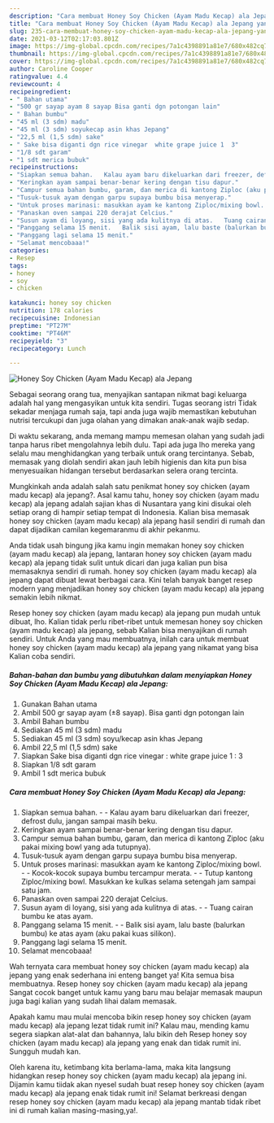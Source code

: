 ```yaml
---
description: "Cara membuat Honey Soy Chicken (Ayam Madu Kecap) ala Jepang yang enak Untuk Jualan"
title: "Cara membuat Honey Soy Chicken (Ayam Madu Kecap) ala Jepang yang enak Untuk Jualan"
slug: 235-cara-membuat-honey-soy-chicken-ayam-madu-kecap-ala-jepang-yang-enak-untuk-jualan
date: 2021-03-12T02:17:03.801Z
image: https://img-global.cpcdn.com/recipes/7a1c4398891a81e7/680x482cq70/honey-soy-chicken-ayam-madu-kecap-ala-jepang-foto-resep-utama.jpg
thumbnail: https://img-global.cpcdn.com/recipes/7a1c4398891a81e7/680x482cq70/honey-soy-chicken-ayam-madu-kecap-ala-jepang-foto-resep-utama.jpg
cover: https://img-global.cpcdn.com/recipes/7a1c4398891a81e7/680x482cq70/honey-soy-chicken-ayam-madu-kecap-ala-jepang-foto-resep-utama.jpg
author: Caroline Cooper
ratingvalue: 4.4
reviewcount: 4
recipeingredient:
- " Bahan utama"
- "500 gr sayap ayam 8 sayap Bisa ganti dgn potongan lain"
- " Bahan bumbu"
- "45 ml (3 sdm) madu"
- "45 ml (3 sdm) soyukecap asin khas Jepang"
- "22,5 ml (1,5 sdm) sake"
- " Sake bisa diganti dgn rice vinegar  white grape juice 1  3"
- "1/8 sdt garam"
- "1 sdt merica bubuk"
recipeinstructions:
- "Siapkan semua bahan.   Kalau ayam baru dikeluarkan dari freezer, defrost dulu, jangan sampai masih beku."
- "Keringkan ayam sampai benar-benar kering dengan tisu dapur."
- "Campur semua bahan bumbu, garam, dan merica di kantong Ziploc (aku pakai mixing bowl yang ada tutupnya)."
- "Tusuk-tusuk ayam dengan garpu supaya bumbu bisa menyerap."
- "Untuk proses marinasi: masukkan ayam ke kantong Ziploc/mixing bowl.   Kocok-kocok supaya bumbu tercampur merata.   Tutup kantong Ziploc/mixing bowl. Masukkan ke kulkas selama setengah jam sampai satu jam."
- "Panaskan oven sampai 220 derajat Celcius."
- "Susun ayam di loyang, sisi yang ada kulitnya di atas.   Tuang cairan bumbu ke atas ayam."
- "Panggang selama 15 menit.   Balik sisi ayam, lalu baste (balurkan bumbu) ke atas ayam (aku pakai kuas silikon)."
- "Panggang lagi selama 15 menit."
- "Selamat mencobaaa!"
categories:
- Resep
tags:
- honey
- soy
- chicken

katakunci: honey soy chicken 
nutrition: 178 calories
recipecuisine: Indonesian
preptime: "PT27M"
cooktime: "PT46M"
recipeyield: "3"
recipecategory: Lunch

---
```



![Honey Soy Chicken (Ayam Madu Kecap) ala Jepang](https://img-global.cpcdn.com/recipes/7a1c4398891a81e7/680x482cq70/honey-soy-chicken-ayam-madu-kecap-ala-jepang-foto-resep-utama.jpg)

Sebagai seorang orang tua, menyajikan santapan nikmat bagi keluarga adalah hal yang mengasyikan untuk kita sendiri. Tugas seorang istri Tidak sekadar menjaga rumah saja, tapi anda juga wajib memastikan kebutuhan nutrisi tercukupi dan juga olahan yang dimakan anak-anak wajib sedap.

Di waktu  sekarang, anda memang mampu memesan olahan yang sudah jadi tanpa harus ribet mengolahnya lebih dulu. Tapi ada juga lho mereka yang selalu mau menghidangkan yang terbaik untuk orang tercintanya. Sebab, memasak yang diolah sendiri akan jauh lebih higienis dan kita pun bisa menyesuaikan hidangan tersebut berdasarkan selera orang tercinta. 



Mungkinkah anda adalah salah satu penikmat honey soy chicken (ayam madu kecap) ala jepang?. Asal kamu tahu, honey soy chicken (ayam madu kecap) ala jepang adalah sajian khas di Nusantara yang kini disukai oleh setiap orang di hampir setiap tempat di Indonesia. Kalian bisa memasak honey soy chicken (ayam madu kecap) ala jepang hasil sendiri di rumah dan dapat dijadikan camilan kegemaranmu di akhir pekanmu.

Anda tidak usah bingung jika kamu ingin memakan honey soy chicken (ayam madu kecap) ala jepang, lantaran honey soy chicken (ayam madu kecap) ala jepang tidak sulit untuk dicari dan juga kalian pun bisa memasaknya sendiri di rumah. honey soy chicken (ayam madu kecap) ala jepang dapat dibuat lewat berbagai cara. Kini telah banyak banget resep modern yang menjadikan honey soy chicken (ayam madu kecap) ala jepang semakin lebih nikmat.

Resep honey soy chicken (ayam madu kecap) ala jepang pun mudah untuk dibuat, lho. Kalian tidak perlu ribet-ribet untuk memesan honey soy chicken (ayam madu kecap) ala jepang, sebab Kalian bisa menyajikan di rumah sendiri. Untuk Anda yang mau membuatnya, inilah cara untuk membuat honey soy chicken (ayam madu kecap) ala jepang yang nikamat yang bisa Kalian coba sendiri.

<!--inarticleads1-->

##### Bahan-bahan dan bumbu yang dibutuhkan dalam menyiapkan Honey Soy Chicken (Ayam Madu Kecap) ala Jepang:

1. Gunakan  Bahan utama
1. Ambil 500 gr sayap ayam (±8 sayap). Bisa ganti dgn potongan lain
1. Ambil  Bahan bumbu
1. Sediakan 45 ml (3 sdm) madu
1. Sediakan 45 ml (3 sdm) soyu/kecap asin khas Jepang
1. Ambil 22,5 ml (1,5 sdm) sake
1. Siapkan  Sake bisa diganti dgn rice vinegar : white grape juice 1 : 3
1. Siapkan 1/8 sdt garam
1. Ambil 1 sdt merica bubuk




<!--inarticleads2-->

##### Cara membuat Honey Soy Chicken (Ayam Madu Kecap) ala Jepang:

1. Siapkan semua bahan.  -  - Kalau ayam baru dikeluarkan dari freezer, defrost dulu, jangan sampai masih beku.
1. Keringkan ayam sampai benar-benar kering dengan tisu dapur.
1. Campur semua bahan bumbu, garam, dan merica di kantong Ziploc (aku pakai mixing bowl yang ada tutupnya).
1. Tusuk-tusuk ayam dengan garpu supaya bumbu bisa menyerap.
1. Untuk proses marinasi: masukkan ayam ke kantong Ziploc/mixing bowl.  -  - Kocok-kocok supaya bumbu tercampur merata.  -  - Tutup kantong Ziploc/mixing bowl. Masukkan ke kulkas selama setengah jam sampai satu jam.
1. Panaskan oven sampai 220 derajat Celcius.
1. Susun ayam di loyang, sisi yang ada kulitnya di atas.  -  - Tuang cairan bumbu ke atas ayam.
1. Panggang selama 15 menit.  -  - Balik sisi ayam, lalu baste (balurkan bumbu) ke atas ayam (aku pakai kuas silikon).
1. Panggang lagi selama 15 menit.
1. Selamat mencobaaa!




Wah ternyata cara membuat honey soy chicken (ayam madu kecap) ala jepang yang enak sederhana ini enteng banget ya! Kita semua bisa membuatnya. Resep honey soy chicken (ayam madu kecap) ala jepang Sangat cocok banget untuk kamu yang baru mau belajar memasak maupun juga bagi kalian yang sudah lihai dalam memasak.

Apakah kamu mau mulai mencoba bikin resep honey soy chicken (ayam madu kecap) ala jepang lezat tidak rumit ini? Kalau mau, mending kamu segera siapkan alat-alat dan bahannya, lalu bikin deh Resep honey soy chicken (ayam madu kecap) ala jepang yang enak dan tidak rumit ini. Sungguh mudah kan. 

Oleh karena itu, ketimbang kita berlama-lama, maka kita langsung hidangkan resep honey soy chicken (ayam madu kecap) ala jepang ini. Dijamin kamu tiidak akan nyesel sudah buat resep honey soy chicken (ayam madu kecap) ala jepang enak tidak rumit ini! Selamat berkreasi dengan resep honey soy chicken (ayam madu kecap) ala jepang mantab tidak ribet ini di rumah kalian masing-masing,ya!.

